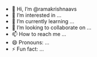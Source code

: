 - 👋 Hi, I’m @ramakrishnaavs
- 👀 I’m interested in ...
- 🌱 I’m currently learning ...
- 💞️ I’m looking to collaborate on ...
- 📫 How to reach me ...
- 😄 Pronouns: ...
- ⚡ Fun fact: ...

<!---
ramakrishnaavs/ramakrishnaavs is a ✨ special ✨ repository because its `README.md` (this file) appears on your GitHub profile.
You can click the Preview link to take a look at your changes.
--->
